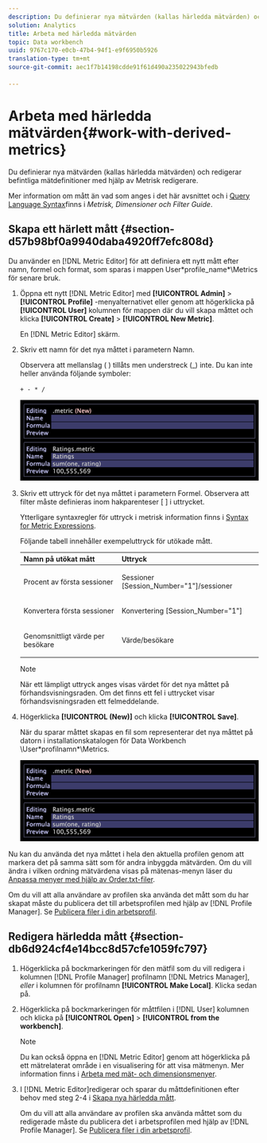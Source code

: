 ```yaml
---
description: Du definierar nya mätvärden (kallas härledda mätvärden) och redigerar befintliga mätdefinitioner med hjälp av Metrisk redigerare.
solution: Analytics
title: Arbeta med härledda mätvärden
topic: Data workbench
uuid: 9767c170-e0cb-47b4-94f1-e9f6950b5926
translation-type: tm+mt
source-git-commit: aec1f7b14198cdde91f61d490a235022943bfedb

---
```



# Arbeta med härledda mätvärden{#work-with-derived-metrics}

Du definierar nya mätvärden (kallas härledda mätvärden) och redigerar befintliga mätdefinitioner med hjälp av Metrisk redigerare.

Mer information om mått än vad som anges i det här avsnittet och i [Query Language Syntax](../../../../home/c-get-started/c-qry-lang-syntx/c-qry-lang-syntx.md#concept-15d1d3f5164a47d49468c5acb7299d9f)finns i *Metrisk, Dimensioner och Filter Guide*.

## Skapa ett härlett mått {#section-d57b98bf0a9940daba4920ff7efc808d}

Du använder en [!DNL Metric Editor] för att definiera ett nytt mått efter namn, formel och format, som sparas i mappen User\*profile_name*\Metrics för senare bruk.

1. Öppna ett nytt [!DNL Metric Editor] med **[!UICONTROL Admin]** > **[!UICONTROL Profile]** -menyalternativet eller genom att högerklicka på **[!UICONTROL User]** kolumnen för mappen där du vill skapa måttet och klicka **[!UICONTROL Create]** > **[!UICONTROL New Metric]**.

   En [!DNL Metric Editor] skärm.

1. Skriv ett namn för det nya måttet i parametern Namn.

   Observera att mellanslag ( ) tillåts men understreck (_) inte. Du kan inte heller använda följande symboler:

   `+ - * /`

   ![](assets/vis_MetricEditor_NewAndEditing.png)

1. Skriv ett uttryck för det nya måttet i parametern Formel. Observera att filter måste definieras inom hakparenteser [ ] i uttrycket.

   Ytterligare syntaxregler för uttryck i metrisk information finns i [Syntax for Metric Expressions](../../../../home/c-get-started/c-qry-lang-syntx/c-syntx-mtrc-exp.md#concept-bbf440a0307549e088df491b51b51d66).

   Följande tabell innehåller exempeluttryck för utökade mått.

   <table id="table_ED77997FC08F492490DCAC3C4153781C"> 
   <thead> 
   <tr> 
      <th colname="col1" class="entry"> Namn på utökat mått </th> 
      <th colname="col2" class="entry"> Uttryck </th> 
   </tr>
   </thead>
   <tbody> 
   <tr> 
      <td colname="col1"> <p>Procent av första sessioner </p> </td> 
      <td colname="col2"> <p><span class="filepath"> Sessioner [Session_Number="1"]/sessioner</span> </p> </td> 
   </tr> 
   <tr> 
      <td colname="col1"> <p>Konvertera första sessioner </p> </td> 
      <td colname="col2"> <p><span class="filepath"> Konvertering [Session_Number="1"]</span> </p> </td> 
   </tr> 
   <tr> 
      <td colname="col1"> <p>Genomsnittligt värde per besökare </p> </td> 
      <td colname="col2"> <p><span class="filepath"> Värde/besökare</span> </p> </td> 
   </tr> 
   </tbody> 
   </table>

   >[!NOTE]
   >
   >När ett lämpligt uttryck anges visas värdet för det nya måttet på förhandsvisningsraden. Om det finns ett fel i uttrycket visar förhandsvisningsraden ett felmeddelande.

1. Högerklicka **[!UICONTROL (New)]** och klicka **[!UICONTROL Save]**.

   När du sparar måttet skapas en fil som representerar det nya måttet på datorn i installationskatalogen för Data Workbench \User\*profilnamn*\Metrics.

   ![](assets/vis_MetricEditor_NewAndEditing.png)

Nu kan du använda det nya måttet i hela den aktuella profilen genom att markera det på samma sätt som för andra inbyggda mätvärden. Om du vill ändra i vilken ordning mätvärdena visas på mätenas-menyn läser du [Anpassa menyer med hjälp av Order.txt-filer](../../../../home/c-get-started/c-intf-anlys-ftrs/c-ctm-menus/t-cstm-menus-ordr-files.md#task-a391800a8dd444deb3e1516d5189f999).

Om du vill att alla användare av profilen ska använda det mått som du har skapat måste du publicera det till arbetsprofilen med hjälp av [!DNL Profile Manager]. Se [Publicera filer i din arbetsprofil](../../../../home/c-get-started/c-admin-intrf/c-prof-mgr/t-pub-files-wkg-prof.md#task-a0106e010c834d16bd60eef4721b6af9).

## Redigera härledda mått {#section-db6d924cf4e14bcc8d57cfe1059fc797}

1. Högerklicka på bockmarkeringen för den mätfil som du vill redigera i kolumnen [!DNL Profile Manager] profilnamn [!DNL Metrics Manager], *eller* i kolumnen för profilnamn **[!UICONTROL Make Local]**. Klicka sedan på.
1. Högerklicka på bockmarkeringen för måttfilen i [!DNL User] kolumnen och klicka på **[!UICONTROL Open]** > **[!UICONTROL from the workbench]**.

   >[!NOTE]
   >
   >Du kan också öppna en [!DNL Metric Editor] genom att högerklicka på ett mätrelaterat område i en visualisering för att visa mätmenyn. Mer information finns i [Arbeta med mät- och dimensionsmenyer](../../../../home/c-get-started/c-vis/c-met-dim-menus.md#concept-50f07ae47c3e4f94ad7d3d7f8293ccac).

1. I [!DNL Metric Editor]redigerar och sparar du måttdefinitionen efter behov med steg 2-4 i [Skapa nya härledda mått](../../../../home/c-get-started/c-admin-intrf/c-prof-mgr/c-drvd-mtrcs.md#section-d57b98bf0a9940daba4920ff7efc808d).

   Om du vill att alla användare av profilen ska använda måttet som du redigerade måste du publicera det i arbetsprofilen med hjälp av [!DNL Profile Manager]. Se [Publicera filer i din arbetsprofil](../../../../home/c-get-started/c-admin-intrf/c-prof-mgr/t-pub-files-wkg-prof.md#task-a0106e010c834d16bd60eef4721b6af9).

